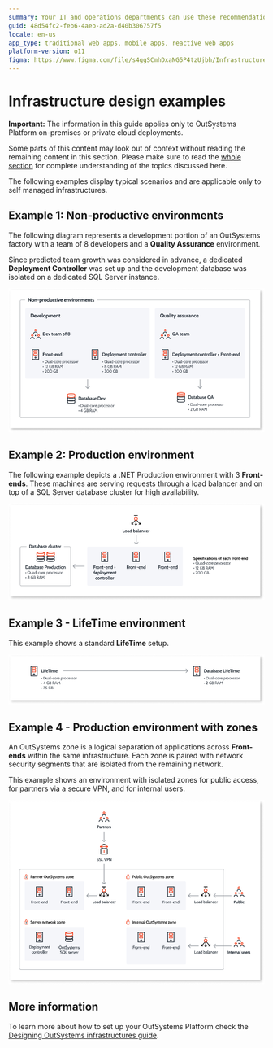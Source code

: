 ```yaml
---
summary: Your IT and operations departments can use these recommendations on how to design your OutSystems infrastructure for typical implementation scenarios.
guid: 48d54fc2-feb6-4aeb-ad2a-d40b306757f5
locale: en-us
app_type: traditional web apps, mobile apps, reactive web apps
platform-version: o11
figma: https://www.figma.com/file/s4ggSCmhDxaNG5P4tzUjbh/Infrastructure-Management?type=design&node-id=102%3A230&mode=design&t=NaxT2dSeMuD9zH0S-1
---
```


# Infrastructure design examples

<div class="info" markdown="1">

**Important:** The information in this guide applies only to OutSystems Platform on-premises or private cloud deployments.

</div>

<div class="info" markdown="1">

Some parts of this content may look out of context without reading the remaining content in this section. Please make sure to read the [whole section](https://success.outsystems.com/Support/Enterprise_Customers/Maintenance_and_Operations/Designing_OutSystems_Infrastructures) for complete understanding of the topics discussed here.

</div>

The following examples display typical scenarios and are applicable only to self managed infrastructures.

## Example 1: Non-productive environments

The following diagram represents a development portion of an OutSystems  factory with a team of 8 developers and a **Quality Assurance** environment.

Since predicted team growth was considered in advance, a dedicated **Deployment Controller** was set up and the development database was isolated on a dedicated SQL Server instance.

![ ](images/infra-design-example1-diag.png)

## Example 2: Production environment

The following example depicts a .NET Production environment with 3 **Front-ends**. These machines are serving requests through a load balancer and on top of a SQL Server database cluster for high availability.

![ ](images/infra-design-example2-diag.png)

## Example 3 - LifeTime environment

This example shows a standard **LifeTime** setup.

![ ](images/infra-design-example3-diag.png)

## Example 4 - Production environment with zones

An OutSystems zone is a logical separation of applications across **Front-ends** within the same infrastructure. Each zone is paired with network security segments that are isolated from the remaining network.

This example shows an environment with isolated zones for public access, for partners via a secure VPN, and for internal users.

![ ](images/infra-design-example4-diag.png)

## More information

To learn more about how to set up your OutSystems Platform check the [Designing OutSystems infrastructures guide](https://success.outsystems.com/Support/Enterprise_Customers/Maintenance_and_Operations/Designing_OutSystems_Infrastructures).


